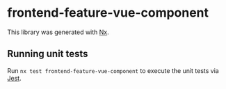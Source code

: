# frontend-feature-vue-component

This library was generated with [Nx](https://nx.dev).

## Running unit tests

Run `nx test frontend-feature-vue-component` to execute the unit tests via [Jest](https://jestjs.io).
